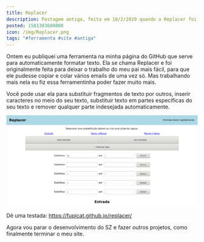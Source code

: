 ```yaml
---
title: Replacer
description: Postagem antiga, feita em 10/2/2020 quando o Replacer foi criado.
posted: 1581303600000
icon: /img/Replacer.png
tags: "#ferramenta #site #antiga"
---
```

Ontem eu publiquei uma ferramenta na minha página do GitHub que serve para automaticamente formatar texto. Ela se chama Replacer e foi originalmente feita para deixar o trabalho do meu pai mais fácil, para que ele pudesse copiar e colar vários emails de uma vez só. Mas trabalhando mais nela eu fiz essa ferramentinha poder fazer muito mais.

Você pode usar ela para substituir fragmentos de texto por outros, inserir caracteres no meio do seu texto, substituir texto em partes específicas do seu texto e remover qualquer parte indesejada automaticamente.

![](/img/ReplacerScreenshot.png)

Dê uma testada: https://fupicat.github.io/replacer/

Agora vou parar o desenvolvimento do SZ e fazer outros projetos, como finalmente terminar o meu site.